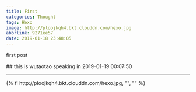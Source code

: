 ```yaml
---
title: First
categories: Thought
tags: Hexo
image: http://ploojkqh4.bkt.clouddn.com/hexo.jpg
abbrlink: 9271ee57
date: 2019-01-18 23:48:05
---
```

<p class="description">first post</p>
<!-- more -->
## this is wutaotao speaking in 2019-01-19 00:07:50
<hr />
{% fi http://ploojkqh4.bkt.clouddn.com/hexo.jpg, "", "" %}
